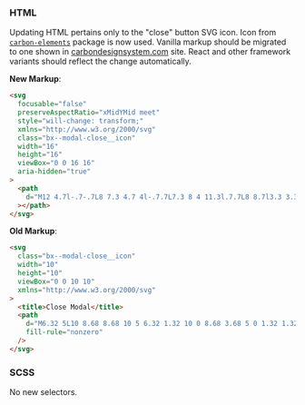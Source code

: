 ### HTML

Updating HTML pertains only to the "close" button SVG icon. Icon from
[`carbon-elements`](https://github.com/IBM/carbon-elements) package is now used.
Vanilla markup should be migrated to one shown in
[carbondesignsystem.com](https://next.carbondesignsystem.com/components/modal/code)
site. React and other framework variants should reflect the change
automatically.

**New Markup**:

```html
<svg
  focusable="false"
  preserveAspectRatio="xMidYMid meet"
  style="will-change: transform;"
  xmlns="http://www.w3.org/2000/svg"
  class="bx--modal-close__icon"
  width="16"
  height="16"
  viewBox="0 0 16 16"
  aria-hidden="true"
>
  <path
    d="M12 4.7l-.7-.7L8 7.3 4.7 4l-.7.7L7.3 8 4 11.3l.7.7L8 8.7l3.3 3.3.7-.7L8.7 8z"
  ></path>
</svg>
```

**Old Markup**:

```html
<svg
  class="bx--modal-close__icon"
  width="10"
  height="10"
  viewBox="0 0 10 10"
  xmlns="http://www.w3.org/2000/svg"
>
  <title>Close Modal</title>
  <path
    d="M6.32 5L10 8.68 8.68 10 5 6.32 1.32 10 0 8.68 3.68 5 0 1.32 1.32 0 5 3.68 8.68 0 10 1.32 6.32 5z"
    fill-rule="nonzero"
  />
</svg>
```

###

### SCSS

No new selectors.
